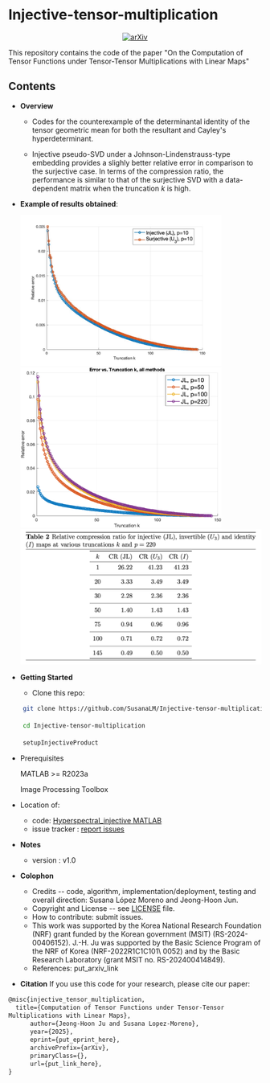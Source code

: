 # Injective-tensor-multiplication
<p align="center"><a href="put_link_here"><img src='https://img.shields.io/badge/arXiv-Paper-red?logo=arxiv&logoColor=white' alt='arXiv'></a>

This repository contains the code of the paper "On the Computation of Tensor Functions under Tensor-Tensor Multiplications with Linear Maps"
## Contents


* **Overview**
  - Codes for the counterexample of the determinantal identity of the tensor geometric mean for both the resultant and Cayley's hyperdeterminant.
    
  - Injective pseudo-SVD under a Johnson-Lindenstrauss-type embedding provides a slighly better relative error in comparison to the surjective case. In terms of the compression ratio, the performance is similar to that of the surjective SVD with a data-dependent matrix when the truncation $k$ is high.



* **Example of results obtained**:  

  <img src="img/surj_vs_inj_err_k_p_10.jpg" alt="p=10 error curves" width="400"/> 
  <img src="img/error_vs_truncation_k_all_methods.png" alt="p=220 error curves" width="400"/>
  <img src="img/Table_CR.png" alt="p=220 error curves" width="600"/>

 

* **Getting Started**
  - Clone this repo:
```bash 
    git clone https://github.com/SusanaLM/Injective-tensor-multiplication.git

    cd Injective-tensor-multiplication

    setupInjectiveProduct
```    

  - Prerequisites

    MATLAB >= R2023a
       
    Image Processing Toolbox


  - Location of:
    - code: [Hyperspectral_injective MATLAB](ex_hyperspectral_injective.py)
    - issue tracker : [report issues](https://github.com/SusanaLM/Injective-tensor-multiplication/issues)



* **Notes**
  - version : v1.0


* **Colophon**
  - Credits -- code, algorithm, implementation/deployment, testing and overall direction: Susana López Moreno and Jeong-Hoon Jun.
  - Copyright and License -- see [LICENSE](https://github.com/SusanaLM/Injective-tensor-multiplication?tab=MIT-1-ov-file) file.
  - How to contribute: submit issues.
  - This work was supported by the Korea National Research Foundation (NRF) grant funded by the Korean government (MSIT) (RS-2024-00406152). J.-H. Ju was supported by the Basic Science Program of the NRF of Korea (NRF-2022R1C1C101\\ 0052) and by the Basic Research Laboratory (grant MSIT no. RS-202400414849).
  - References:  put_arxiv_link
  
* **Citation**
If you use this code for your research, please cite our paper:

```
@misc{injective_tensor_multiplication,
  title={Computation of Tensor Functions under Tensor-Tensor Multiplications with Linear Maps}, 
      author={Jeong-Hoon Ju and Susana Lopez-Moreno},
      year={2025},
      eprint={put_eprint_here},
      archivePrefix={arXiv},
      primaryClass={},
      url={put_link_here}, 
}
```
